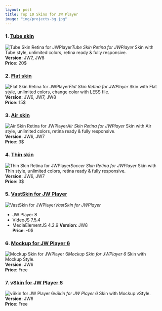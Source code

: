 ```yaml
---
layout: post
title: Top 10 Skins for JW Player
image: "img/projects-bg.jpg"
---
```


### 1. [Tube skin](https://codecanyon.net/item/tube-skin-retina-for-videojs/17661814)
![Tube Skin Retina for JWPlayer](http://boxxv.com/img/player/tube-videojs.jpg "Tube Skin Retina for JW Player")_Tube Skin Retina for JWPlayer_
Skin with Tube style, unlimited colors, retina ready & fully responsive.  
**Version**: JW7, JW8  
**Price**: 20$

### 2. [Flat skin](https://codecanyon.net/item/flat-skin-retina-for-jw-player/12752001)
![Flat Skin Retina for JWPlayer](http://boxxv.com/img/player/flat-videojs.jpg "Flat Skin Retina for JW Player")_Flat Skin Retina for JWPlayer_
Skin with Flat style, unlimited colors, change color with LESS file.  
**Version**: JW6, JW7, JW8  
**Price**: 15$


### 3. [Air skin](https://codecanyon.net/item/air-skin-for-jw6/15106240)
![Air Skin Retina for JWPlayer](http://boxxv.com/img/player/air-videojs.jpg "Air Skin Retina for JW Player")_Air Skin Retina for JWPlayer_
Skin with Air style, unlimited colors, retina ready & fully responsive.  
**Version**: JW6, JW7  
**Price**: 3$


### 4. [Thin skin](https://codecanyon.net/item/thin-skin-retina-for-jw-player/13834750)
![Thin Skin Retina for JWPlayer](http://boxxv.com/img/player/soccer.jpg "Thin Skin Retina for JW Player")_Soccer Skin Retina for JWPlayer_
Skin with Thin style, unlimited colors, retina ready & fully responsive.  
**Version**: JW6, JW7  
**Price**: 3$


### 5. [VastSkin for JW Player](https://www.themeslide.com/vastskin-for-jw-player-videojs-mediaelementjs/)
![VastSkin for JWPlayer](http://boxxv.com/img/player/vastskin.jpeg "VastSkin for JW Player")_VastSkin for JWPlayer_
- JW Player 8
- VideoJS 7.5.4
- MediaElementJS 4.2.9
**Version**: JW8  
**Price**: -0$


### 6. [Mockup for JW Player 6](https://github.com/mrwii/mockup-skin-for-jw6)
![Mockup Skin for JWPlayer 6](http://boxxv.com/img/player/vskin.jpg "Mockup Skin for JW Player 6")_Mockup Skin for JWPlayer 6_
Skin with Mockup Style.  
**Version**: JW6  
**Price**: Free


### 7. [vSkin for JW Player 6](https://github.com/mrwii/vskin-for-jw6)
![vSkin for JW Player 6](http://boxxv.com/img/player/mockup.jpg "vSkin for JW Player 6")_vSkin for JW Player 6_
Skin with Mockup vStyle.  
**Version**: JW6  
**Price**: Free